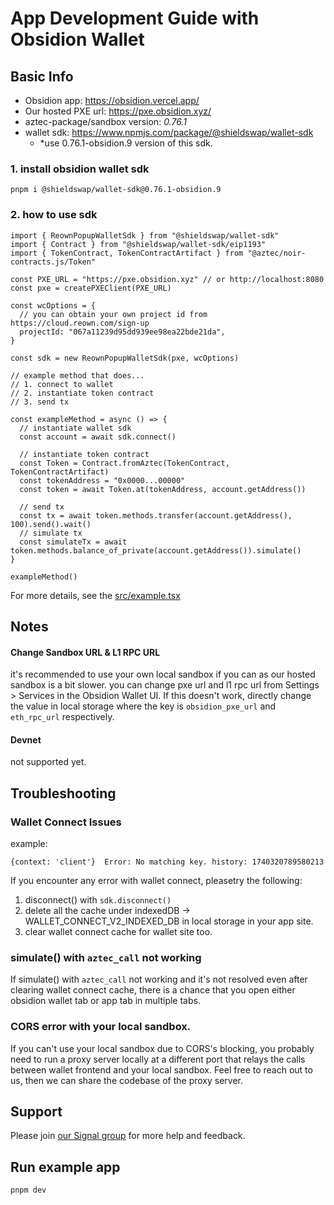 # App Development Guide with Obsidion Wallet

## Basic Info

- Obsidion app: https://obsidion.vercel.app/
- Our hosted PXE url: https://pxe.obsidion.xyz/
- aztec-package/sandbox version: _0.76.1_
- wallet sdk: https://www.npmjs.com/package/@shieldswap/wallet-sdk
  - \*use 0.76.1-obsidion.9 version of this sdk.

### 1. install obsidion wallet sdk

```shell
pnpm i @shieldswap/wallet-sdk@0.76.1-obsidion.9
```

### 2. how to use sdk

```tsx
import { ReownPopupWalletSdk } from "@shieldswap/wallet-sdk"
import { Contract } from "@shieldswap/wallet-sdk/eip1193"
import { TokenContract, TokenContractArtifact } from "@aztec/noir-contracts.js/Token"

const PXE_URL = "https://pxe.obsidion.xyz" // or http://localhost:8080
const pxe = createPXEClient(PXE_URL)

const wcOptions = {
  // you can obtain your own project id from https://cloud.reown.com/sign-up
  projectId: "067a11239d95dd939ee98ea22bde21da",
}

const sdk = new ReownPopupWalletSdk(pxe, wcOptions)

// example method that does...
// 1. connect to wallet
// 2. instantiate token contract
// 3. send tx

const exampleMethod = async () => {
  // instantiate wallet sdk
  const account = await sdk.connect()

  // instantiate token contract
  const Token = Contract.fromAztec(TokenContract, TokenContractArtifact)
  const tokenAddress = "0x0000...00000"
  const token = await Token.at(tokenAddress, account.getAddress())

  // send tx
  const tx = await token.methods.transfer(account.getAddress(), 100).send().wait()
  // simulate tx
  const simulateTx = await token.methods.balance_of_private(account.getAddress()).simulate()
}

exampleMethod()
```

For more details, see the [src/example.tsx](./src/example.tsx)

## Notes

#### Change Sandbox URL &  L1 RPC URL

it's recommended to use your own local sandbox if you can as our hosted sandbox is a bit slower. you
can change pxe url and l1 rpc url from Settings > Services in the Obsidion Wallet UI. If this doesn't work,
directly change the value in local storage where the key is `obsidion_pxe_url` and `eth_rpc_url` respectively.

#### Devnet

not supported yet.

## Troubleshooting

### Wallet Connect Issues

example:

```shell
{context: 'client'}  Error: No matching key. history: 1740320789580213
```

If you encounter any error with wallet connect, pleasetry the following:

1. disconnect() with `sdk.disconnect()`
2. delete all the cache under indexedDB -> WALLET_CONNECT_V2_INDEXED_DB in local storage in your app
   site.
3. clear wallet connect cache for wallet site too.

### simulate() with `aztec_call` not working

If simulate() with `aztec_call` not working and it's not resolved even after clearing wallet connect
cache, there is a chance that you open either obsidion wallet tab or app tab in multiple tabs.

### CORS error with your local sandbox.

If you can't use your local sandbox due to CORS's blocking, you probably need to run a proxy server
locally at a different port that relays the calls between wallet frontend and your local sandbox.
Feel free to reach out to us, then we can share the codebase of the proxy server.

## Support

Please join
[our Signal group](https://signal.group/#CjQKIDBmFVuI9gz2cRZaa3HD4-tJpGc8PrWQ9aec_AomvJRjEhDEHAiu0G6zkaF9xf9Q3ufI)
for more help and feedback.

## Run example app
```shell
pnpm dev
```


